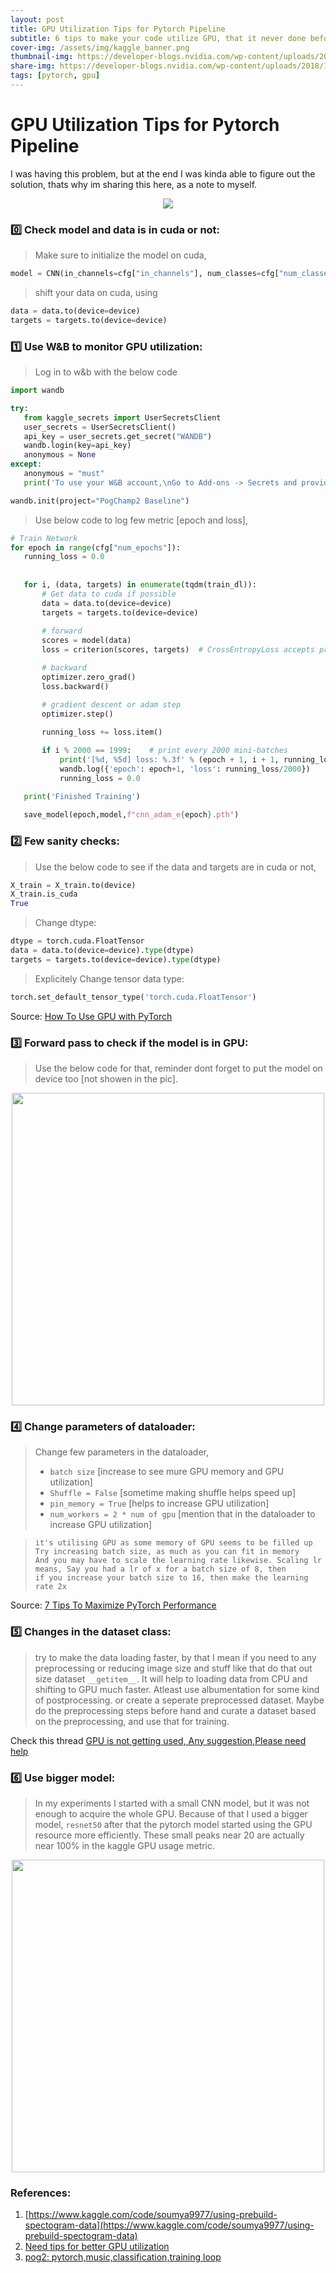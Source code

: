 ```yaml
---
layout: post
title: GPU Utilization Tips for Pytorch Pipeline
subtitle: 6 tips to make your code utilize GPU, that it never done before.
cover-img: /assets/img/kaggle_banner.png
thumbnail-img: https://developer-blogs.nvidia.com/wp-content/uploads/2018/10/Creative_NVIDIA_PyTorch.png
share-img: https://developer-blogs.nvidia.com/wp-content/uploads/2018/10/Creative_NVIDIA_PyTorch.png
tags: [pytorch, gpu]
---
```


# GPU Utilization Tips for Pytorch Pipeline
I was having this problem, but at the end I was kinda able to figure out the solution, thats why im sharing this here, as a note to myself.

<p align="center">
<img src="https://i.imgur.com/TznQh59.jpg">
</p>

### 0️⃣ Check model and data is in cuda or not:
 > Make sure to initialize the model on cuda,
 ```python
 model = CNN(in_channels=cfg["in_channels"], num_classes=cfg["num_classes"]).to(device)
 ```
 
 > shift your data on cuda, using
 ```python
data = data.to(device=device)
targets = targets.to(device=device)
 ```
 
 
### 1️⃣ Use W&B to monitor GPU utilization:
 
 > Log in to w&b with the below code
 ```python
 import wandb

try:
    from kaggle_secrets import UserSecretsClient
    user_secrets = UserSecretsClient()
    api_key = user_secrets.get_secret("WANDB")
    wandb.login(key=api_key)
    anonymous = None
except:
    anonymous = "must"
    print('To use your W&B account,\nGo to Add-ons -> Secrets and provide your W&B access token. Use the Label name as WANDB. \nGet your W&B access token from here: https://wandb.ai/authorize')
 
 wandb.init(project="PogChamp2 Baseline")
 ```
 > Use below code to log few metric [epoch and loss],
 ```python
# Train Network
for epoch in range(cfg["num_epochs"]):
    running_loss = 0.0
    
    
    for i, (data, targets) in enumerate(tqdm(train_dl)):
        # Get data to cuda if possible
        data = data.to(device=device)
        targets = targets.to(device=device)
        
        # forward
        scores = model(data)
        loss = criterion(scores, targets)  # CrossEntropyLoss accepts prediction in the shape of (64,10) and target is 64 [not sure]

        # backward
        optimizer.zero_grad()
        loss.backward()

        # gradient descent or adam step
        optimizer.step()
        
        running_loss += loss.item()

        if i % 2000 == 1999:    # print every 2000 mini-batches
            print('[%d, %5d] loss: %.3f' % (epoch + 1, i + 1, running_loss / 2000))
            wandb.log({'epoch': epoch+1, 'loss': running_loss/2000})                  # Logging the epoch and loss, it will also help to log system config
            running_loss = 0.0

    print('Finished Training')
    
    save_model(epoch,model,f"cnn_adam_e{epoch}.pth")
 ```
 
### 2️⃣ Few sanity checks:
> Use the below code to see if the data and targets are in cuda or not,
```python
X_train = X_train.to(device)
X_train.is_cuda
True
```
> Change dtype:
```python
dtype = torch.cuda.FloatTensor
data = data.to(device=device).type(dtype)
targets = targets.to(device=device).type(dtype)
```
> Explicitely Change tensor data type:
```python
torch.set_default_tensor_type('torch.cuda.FloatTensor')
```

Source: [How To Use GPU with PyTorch](https://wandb.ai/wandb/common-ml-errors/reports/How-To-Use-GPU-with-PyTorch---VmlldzozMzAxMDk)

### 3️⃣ Forward pass to check if the model is in GPU:
> Use the below code for that, reminder dont forget to put the model on device too [not showen in the pic].

<p align="center">
<img width = "500" src="https://i.imgur.com/j9nNG4m.jpg">
</p>

### 4️⃣ Change parameters of dataloader:
> Change few parameters in the dataloader,
> - `batch size` [increase to see mure GPU memory and GPU utilization]
> - `Shuffle = False` [sometime making shuffle helps speed up]
> - `pin_memory = True` [helps to increase GPU utilization]
> - `num_workers = 2 * num of gpu` [mention that in the dataloader to increase GPU utilization]

> ```
> it's utilising GPU as some memory of GPU seems to be filled up Try increasing batch size, as much as you can fit in memory
> And you may have to scale the learning rate likewise. Scaling lr means, Say you had a lr of x for a batch size of 8, then 
> if you increase your batch size to 16, then make the learning rate 2x
> ```

Source: [7 Tips To Maximize PyTorch Performance](https://towardsdatascience.com/7-tips-for-squeezing-maximum-performance-from-pytorch-ca4a40951259)

### 5️⃣ Changes in the dataset class:
> try to make the data loading faster, by that I mean if you need to any preprocessing or reducing image size and stuff like that do that out size dataset `__getitem__`. It will help to loading data from CPU and shifting to GPU much faster. Atleast use albumentation for some kind of postprocessing. or create a seperate preprocessed dataset. Maybe do the preprocessing steps before hand and curate a dataset based on the preprocessing, and use that for training.
 
 Check this thread [GPU is not getting used, Any suggestion,Please need help](https://www.kaggle.com/c/siim-isic-melanoma-classification/discussion/158304)

### 6️⃣ Use bigger model:
> In my experiments I started with a small CNN model, but it was not enough to acquire the whole GPU. Because of that I used a bigger model, `resnet50` after that the pytorch model started using the GPU resource more efficiently. These small peaks near 20 are actually near 100% in the kaggle GPU usage metric. 

<p align="center">
<img width="500" src="https://i.imgur.com/0qB0564.png">
</p>

### References:

1. [https://www.kaggle.com/code/soumya9977/using-prebuild-spectogram-data](https://www.kaggle.com/code/soumya9977/using-prebuild-spectogram-data)
2. [Need tips for better GPU utilization](https://www.kaggle.com/c/kaggle-pog-series-s01e02/discussion/313979)
3. [pog2: pytorch,music,classification,training loop](https://www.kaggle.com/code/soumya9977/pog2-pytorch-music-classification-training-loop?scriptVersionId=90851986)


